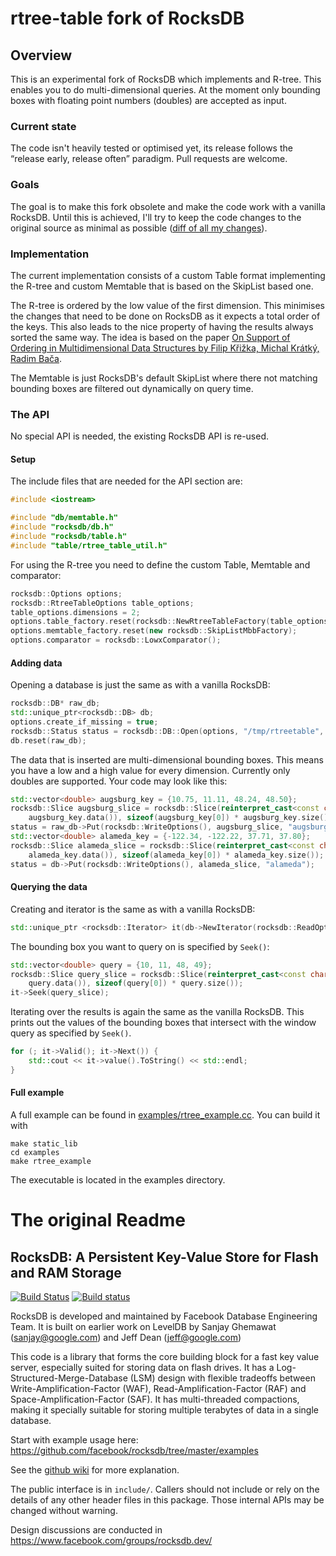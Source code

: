 # rtree-table fork of RocksDB

## Overview

This is an experimental fork of RocksDB which implements and R-tree. This
enables you to do multi-dimensional queries. At the moment only bounding
boxes with floating point numbers (doubles) are accepted as input.


### Current state

The code isn't heavily tested or optimised yet, its release follows the
“release early, release often” paradigm. Pull requests are welcome.


### Goals

The goal is to make this fork obsolete and make the code work with a vanilla
RocksDB. Until this is achieved, I'll try to keep the code changes to the
original source as minimal as possible ([diff of all my changes][1]).


### Implementation

The current implementation consists of a custom Table format implementing
the R-tree and custom Memtable that is based on the SkipList based one.

The R-tree is ordered by the low value of the first dimension. This minimises
the changes that need to be done on RocksDB as it expects a total order of
the keys. This also leads to the nice property of having the results always
sorted the same way. The idea is based on the paper [On Support of Ordering in
Multidimensional Data Structures by Filip Křižka, Michal Krátký, Radim Bača][2].

The Memtable is just RocksDB's default SkipList where there not matching
bounding boxes are filtered out dynamically on query time.


### The API

No special API is needed, the existing RocksDB API is re-used.


#### Setup

The include files that are needed for the API section are:

```C++
#include <iostream>

#include "db/memtable.h"
#include "rocksdb/db.h"
#include "rocksdb/table.h"
#include "table/rtree_table_util.h"
```

For using the R-tree you need to define the custom Table, Memtable and
comparator:

```C++
rocksdb::Options options;
rocksdb::RtreeTableOptions table_options;
table_options.dimensions = 2;
options.table_factory.reset(rocksdb::NewRtreeTableFactory(table_options));
options.memtable_factory.reset(new rocksdb::SkipListMbbFactory);
options.comparator = rocksdb::LowxComparator();
```

#### Adding data

Opening a database is just the same as with a vanilla RocksDB:

```C++
rocksdb::DB* raw_db;
std::unique_ptr<rocksdb::DB> db;
options.create_if_missing = true;
rocksdb::Status status = rocksdb::DB::Open(options, "/tmp/rtreetable", &raw_db);
db.reset(raw_db);
```

The data that is inserted are multi-dimensional bounding boxes. This means
you have a low and a high value for every dimension. Currently only doubles
are supported. Your code may look like this:

```C++
std::vector<double> augsburg_key = {10.75, 11.11, 48.24, 48.50};
rocksdb::Slice augsburg_slice = rocksdb::Slice(reinterpret_cast<const char*>(
    augsburg_key.data()), sizeof(augsburg_key[0]) * augsburg_key.size());
status = raw_db->Put(rocksdb::WriteOptions(), augsburg_slice, "augsburg");
std::vector<double> alameda_key = {-122.34, -122.22, 37.71, 37.80};
rocksdb::Slice alameda_slice = rocksdb::Slice(reinterpret_cast<const char*>(
    alameda_key.data()), sizeof(alameda_key[0]) * alameda_key.size());
status = db->Put(rocksdb::WriteOptions(), alameda_slice, "alameda");
```

#### Querying the data

Creating and iterator is the same as with a vanilla RocksDB:

```C++
std::unique_ptr <rocksdb::Iterator> it(db->NewIterator(rocksdb::ReadOptions()));
```

The bounding box you want to query on is specified by `Seek()`:

```C++
std::vector<double> query = {10, 11, 48, 49};
rocksdb::Slice query_slice = rocksdb::Slice(reinterpret_cast<const char*>(
    query.data()), sizeof(query[0]) * query.size());
it->Seek(query_slice);
```

Iterating over the results is again the same as the vanilla RocksDB. This
prints out the values of the bounding boxes that intersect with the window
query as specified by `Seek()`.

```C++
for (; it->Valid(); it->Next()) {
    std::cout << it->value().ToString() << std::endl;
}
````

#### Full example

A full example can be found in
[examples/rtree_example.cc][3]. You can build it with

```Shell
make static_lib
cd examples
make rtree_example
```

The executable is located in the examples directory.


[1]: https://github.com/vmx/rocksdb/compare/master...vmx:rtree-table?diff=split&name=rtree-table#files_bucket
[2]: http://ceur-ws.org/Vol-639/165-krizka.pdf
[3]: examples/rtree_example.cc


# The original Readme

## RocksDB: A Persistent Key-Value Store for Flash and RAM Storage

[![Build Status](https://travis-ci.org/facebook/rocksdb.svg?branch=master)](https://travis-ci.org/facebook/rocksdb)
[![Build status](https://ci.appveyor.com/api/projects/status/fbgfu0so3afcno78/branch/master?svg=true)](https://ci.appveyor.com/project/Facebook/rocksdb/branch/master)


RocksDB is developed and maintained by Facebook Database Engineering Team.
It is built on earlier work on LevelDB by Sanjay Ghemawat (sanjay@google.com)
and Jeff Dean (jeff@google.com)

This code is a library that forms the core building block for a fast
key value server, especially suited for storing data on flash drives.
It has a Log-Structured-Merge-Database (LSM) design with flexible tradeoffs
between Write-Amplification-Factor (WAF), Read-Amplification-Factor (RAF)
and Space-Amplification-Factor (SAF). It has multi-threaded compactions,
making it specially suitable for storing multiple terabytes of data in a
single database.

Start with example usage here: https://github.com/facebook/rocksdb/tree/master/examples

See the [github wiki](https://github.com/facebook/rocksdb/wiki) for more explanation.

The public interface is in `include/`.  Callers should not include or
rely on the details of any other header files in this package.  Those
internal APIs may be changed without warning.

Design discussions are conducted in https://www.facebook.com/groups/rocksdb.dev/
